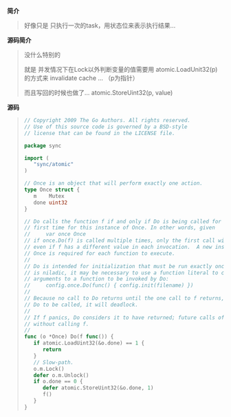 **简介**

> 好像只是 只执行一次的task，用状态位来表示执行结果...

**源码简介**

> 没什么特别的
>
> 就是 并发情况下在Lock以外判断变量的值需要用 atomic.LoadUnit32(p) 的方式来 invalidate cache ... （p为指针）
>
> 而且写回的时候也做了... atomic.StoreUint32(p, value) 

**源码**

> ```Go
> // Copyright 2009 The Go Authors. All rights reserved.
> // Use of this source code is governed by a BSD-style
> // license that can be found in the LICENSE file.
>
> package sync
>
> import (
>    "sync/atomic"
> )
>
> // Once is an object that will perform exactly one action.
> type Once struct {
>    m    Mutex
>    done uint32
> }
>
> // Do calls the function f if and only if Do is being called for the
> // first time for this instance of Once. In other words, given
> //     var once Once
> // if once.Do(f) is called multiple times, only the first call will invoke f,
> // even if f has a different value in each invocation.  A new instance of
> // Once is required for each function to execute.
> //
> // Do is intended for initialization that must be run exactly once.  Since f
> // is niladic, it may be necessary to use a function literal to capture the
> // arguments to a function to be invoked by Do:
> //     config.once.Do(func() { config.init(filename) })
> //
> // Because no call to Do returns until the one call to f returns, if f causes
> // Do to be called, it will deadlock.
> //
> // If f panics, Do considers it to have returned; future calls of Do return
> // without calling f.
> //
> func (o *Once) Do(f func()) {
>    if atomic.LoadUint32(&o.done) == 1 {
>       return
>    }
>    // Slow-path.
>    o.m.Lock()
>    defer o.m.Unlock()
>    if o.done == 0 {
>       defer atomic.StoreUint32(&o.done, 1)
>       f()
>    }
> }
> ```